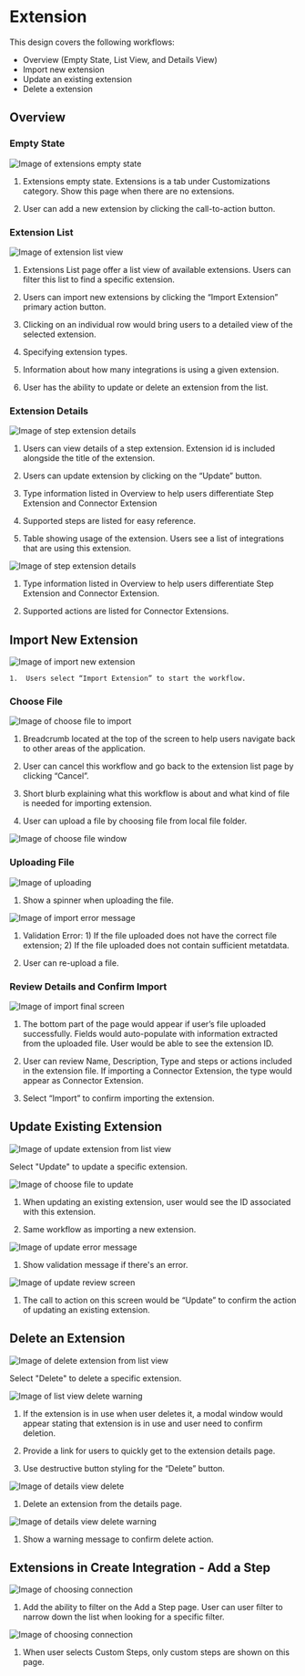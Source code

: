 # Extension

This design covers the following workflows:
- Overview (Empty State, List View, and Details View)
- Import new extension
- Update an existing extension
- Delete a extension

## Overview

### Empty State

![Image of extensions empty state](img/extensions_empty_state.png)

1. 	Extensions empty state. Extensions is a tab under Customizations category. Show this page when there are no extensions.

2. 	User can add a new extension by clicking the call-to-action button.

### Extension List

![Image of extension list view](img/extensions_list.png)

1.	Extensions List page offer a list view of available extensions. Users can filter this list to find a specific extension.      

2.	Users can import new extensions by clicking the “Import Extension” primary action button.

3.	Clicking on an individual row would bring users to a detailed view of the selected extension.

4.	Specifying extension types.

5.	Information about how many integrations is using a given extension.

6.	User has the ability to update or delete an  extension from the list.    

### Extension Details

![Image of step extension details](img/extensions_details_step.png)

1.	Users can view details of a step extension. Extension id is included alongside the title of the extension.

2.	Users can update extension by clicking on the “Update” button.  

3.	Type information listed in Overview to help users differentiate Step Extension and Connector Extension

4.	Supported steps are listed for easy reference.

5.	Table showing usage of the extension. Users see a list of integrations that are using this extension.

![Image of step extension details](img/extensions_details_connector.png)

1.	Type information listed in Overview to help users differentiate Step Extension and Connector Extension.

2.	Supported actions are listed for Connector Extensions.

## Import New Extension

![Image of import new extension](img/extensions_importnew.png)

	1.	Users select “Import Extension” to start the workflow.

### Choose File

![Image of choose file to import](img/ext_import_choosefile.png)

1. Breadcrumb located at the top of the screen to help users navigate back to other areas of the application.

2. User can cancel this workflow and go back to the extension list page by clicking “Cancel”.

3. Short blurb explaining what this workflow is about and what kind of file is needed for importing extension.

4. User can upload a file by choosing file from local file folder.

![Image of choose file window](img/ext_import_choosefilewindow.png)

### Uploading File

![Image of uploading](img/ext_import_uploading.png)

1. Show a spinner when uploading the file.

![Image of import error message](img/ext_import_errormsg.png)

1. 	Validation Error: 1) If the file uploaded does not have the correct file extension; 2) If the file uploaded does not contain sufficient metatdata.

2. 	User can re-upload a file.

### Review Details and Confirm Import

![Image of import final screen](img/ext_import_finalcta.png)

1. 	The bottom part of the page would appear if user’s file uploaded successfully. Fields would auto-populate with information extracted from the uploaded file. User would be able to see the extension ID.

2. 	User can review Name, Description, Type and steps or actions included in the extension file. If importing a Connector Extension, the type would appear as Connector Extension.

3. 	Select “Import” to confirm importing the extension.  

## Update Existing Extension

![Image of update extension from list view](img/extensions_list_update.png)

Select "Update" to update a specific extension.

![Image of choose file to update](img/ext_update_choosefile.png)

1. 	When updating an existing extension, user would see the ID associated with this extension.

2. 	Same workflow as importing a new extension.

![Image of update error message](img/ext_update_validation.png)

1. Show validation message if there's an error.

![Image of update review screen](img/ext_update_finalscreen.png)

1. The call to action on this screen would be “Update” to confirm the action of updating an existing extension.

## Delete an Extension

![Image of delete extension from list view](img/extensions_list_delete.png)

Select "Delete" to delete a specific extension.

![Image of list view delete warning](img/extensions_list_delete_warning.png)

1. 	If the extension is in use when user deletes it, a modal window would appear stating that extension is in use and user need to confirm deletion.

2. 	Provide a link for users to quickly get to the extension details page.

3. 	Use destructive button styling for the “Delete” button.

![Image of details view delete](img/extensions_details_delete.png)

1.  Delete an extension from the details page.

![Image of details view delete warning](img/extensions_details_delet_warning.png)

1.  Show a warning message to confirm delete action.  

## Extensions in Create Integration - Add a Step

![Image of choosing connection](img/tech_ext_addstep_filter1.png)

1. Add the ability to filter on the Add a Step page. User can user filter to narrow down the list when looking for a specific filter.

![Image of choosing connection](img/tech_ext_addstep_filter2.png)

1. When user selects Custom Steps, only custom steps are shown on this page.
